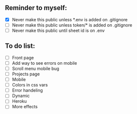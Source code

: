 ## Reminder to myself:

- [x] Never make this public unless \*.env is added on .gitignore
- [ ] Never make this public unless token/\* is added on .gitignore
- [ ] Never make this public until sheet id is on .env

## To do list:

- [ ] Front page
- [ ] Add way to see errors on mobile
- [ ] Scroll menu mobile bug
- [ ] Projects page
- [ ] Mobile
- [ ] Colors in css vars
- [ ] Error handeling
- [ ] Dynamic
- [ ] Heroku
- [ ] More effects
